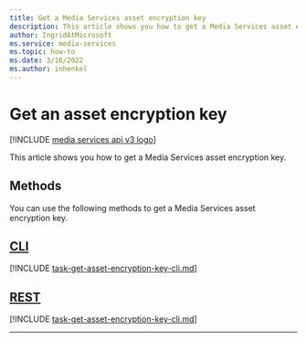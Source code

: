 ```yaml
---
title: Get a Media Services asset encryption key
description: This article shows you how to get a Media Services asset encryption key.
author: IngridAtMicrosoft
ms.service: media-services
ms.topic: how-to
ms.date: 3/16/2022
ms.author: inhenkel
---
```


# Get an asset encryption key

[!INCLUDE [media services api v3 logo](./includes/v3-hr.md)]

This article shows you how to get a Media Services asset encryption key.

## Methods

You can use the following methods to get a Media Services asset encryption key.

## [CLI](#tab/cli/)

[!INCLUDE [task-get-asset-encryption-key-cli.md](./includes/task-get-asset-encryption-key-cli.md)]

## [REST](#tab/rest/)

[!INCLUDE [task-get-asset-encryption-key-cli.md](./includes/task-get-asset-encryption-key-cli.md)]

---
